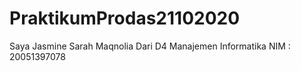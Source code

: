# PraktikumProdas21102020
Saya Jasmine Sarah Maqnolia
Dari D4 Manajemen Informatika
NIM : 20051397078

